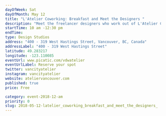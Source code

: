 ```yaml
---
dayOfWeek: Sat
dayOfMonth: May 12
title: "L'Atelier Coworking: Breakfast and Meet the Designers "
description: "Meet the freelancer designers who work out of L'Atelier Coworking and learn about the ins and out of #freelance life. L'Atelier will be providing light breakfast, coffee, and tea. <br> <br> L'Atelier, french for workshop, is a Co-Working space, event space, and networking hub in Gastown for creative entrepreneurs, startups, and freelancers. WE provide comfortable,inspiring and affordable space for individuals, and small businesses to realize their projects and connect with a community of likeminded creators."
startTime: 10 am -12:30 pm
endTime: 
type: Design Studios
address: "400 - 319 West Hastings Street, Vancouver, BC, Canada"
addressLabel: "400 - 319 West Hastings Street"
latitude: 49.283217
longitude: -123.110085
eventUrl: www.picatic.com/vdwatelier
eventUrlLabel: Reserve your spot
twitter: vancityatelier
instagram: vancityatelier
website: ateliervancouver.com
published: true
price: Free

category: event-2018-12-am
priority: 0
slug: 2018-05-12-latelier_coworking_breakfast_and_meet_the_designers_
---
```

